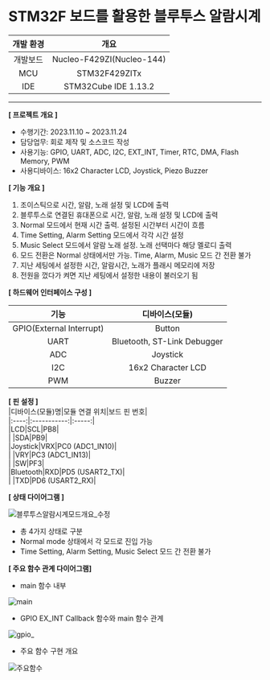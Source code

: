 # STM32F 보드를 활용한 블루투스 알람시계  

|개발 환경|개요|  
|:-------:|:---:|
|개발보드|Nucleo-F429ZI(Nucleo-144)|  
|MCU|STM32F429ZITx|  
|IDE|STM32Cube IDE 1.13.2|  
  
  ----  

**[ 프로젝트 개요 ]**

- 수행기간: 2023.11.10 ~ 2023.11.24  
- 담당업무: 회로 제작 및 소스코드 작성   
- 사용기능: GPIO, UART, ADC, I2C, EXT_INT, Timer, RTC, DMA, Flash Memory, PWM
- 사용디바이스: 16x2 Character LCD, Joystick, Piezo Buzzer     

**[ 기능 개요 ]**  
1.	조이스틱으로 시간, 알람, 노래 설정 및 LCD에 출력
2.	블루투스로 연결된 휴대폰으로 시간, 알람, 노래 설정 및 LCD에 출력
3.	Normal 모드에서 현재 시간 출력. 설정된 시간부터 시간이 흐름
4.	Time Setting, Alarm Setting 모드에서 각각 시간 설정
5.	Music Select 모드에서 알람 노래 설정. 노래 선택마다 해당 멜로디 출력
6.	모드 전환은 Normal 상태에서만 가능. Time, Alarm, Music 모드 간 전환 불가
7.	지난 세팅에서 설정한 시간, 알람시간, 노래가 플래시 메모리에 저장
8.	전원을 껐다가 켜면 지난 세팅에서 설정한 내용이 불러오기 됨 
  

**[ 하드웨어 인터페이스 구성 ]**  

|기능|디바이스(모듈)|  
|:--:|:--:|  
|GPIO(External Interrupt)|Button|  
|UART|Bluetooth, ST-Link Debugger|  
|ADC|Joystick|  
|I2C|16x2 Character LCD|  
|PWM|Buzzer|   

**[ 핀 설정 ]**  
|디바이스(모듈)명|모듈 연결 위치|보드 핀 번호|  
|:----:|:-----------:|:-----:|  
|LCD|SCL|PB8|    
| |SDA|PB9|  
|Joystick|VRX|PC0 (ADC1_IN10)|  
| |VRY|PC3 (ADC1_IN13)|  
| |SW|PF3|  
|Bluetooth|RXD|PD5 (USART2_TX)|  
| |TXD|PD6 (USART2_RX)|   

**[ 상태 다이어그램 ]**  

![블루투스알람시계모드개요_수정](https://github.com/Minhee713/mini-projects-with-stm32f429/assets/127821647/90fe46db-e774-40d7-8b3e-0e7661130e03)  
- 총 4가지 상태로 구분  
- Normal mode 상태에서 각 모드로 진입 가능  
- Time Setting, Alarm Setting, Music Select 모드 간 전환 불가  

**[ 주요 함수 관계 다이어그램]**  

- main 함수 내부  

![main](https://github.com/Minhee713/mini-projects-with-stm32f429/assets/127821647/2142e40f-07df-40cc-9e02-a9407663c678)  

- GPIO EX_INT Callback 함수와 main 함수 관계    

![gpio_](https://github.com/Minhee713/mini-projects-with-stm32f429/assets/127821647/4282b769-303b-4f63-824e-d0fb0ca4bed1)  

- 주요 함수 구현 개요    

![주요함수](https://github.com/Minhee713/mini-projects-with-stm32f429/assets/127821647/3ee429b0-aa42-4ca1-b039-6b31f5ac68a4)


